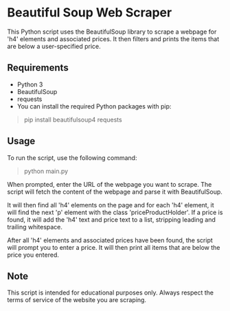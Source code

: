 # Beautiful Soup Web Scraper

This Python script uses the BeautifulSoup library to scrape a webpage for 'h4' elements and associated prices. It then filters and prints the items that are below a user-specified price.

## Requirements

- Python 3
- BeautifulSoup
- requests
- You can install the required Python packages with pip:
> pip install beautifulsoup4 requests

## Usage

To run the script, use the following command:
> python main.py

When prompted, enter the URL of the webpage you want to scrape. The script will fetch the content of the webpage and parse it with BeautifulSoup.

It will then find all 'h4' elements on the page and for each 'h4' element, it will find the next 'p' element with the class 'priceProductHolder'. If a price is found, it will add the 'h4' text and price text to a list, stripping leading and trailing whitespace.

After all 'h4' elements and associated prices have been found, the script will prompt you to enter a price. It will then print all items that are below the price you entered.

## Note

This script is intended for educational purposes only. 
Always respect the terms of service of the website you are scraping.
